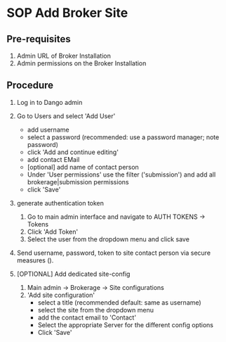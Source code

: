 # SOP Add Broker Site

## Pre-requisites

1. Admin URL of Broker Installation
2. Admin permissions on the Broker Installation

## Procedure

1. Log in to Dango admin

1. Go to Users and select 'Add User'
    * add username
    * select a password (recommended: use a password manager; note password)
    * click 'Add and continue editing'
    * add contact EMail
    * [optional] add name of contact person
    * Under 'User permissions' use the filter ('submission') and add all brokerage|submission permissions
    * click 'Save'

1. generate authentication token
    1. Go to main admin interface and navigate to AUTH TOKENS -> Tokens
    1. Click 'Add Token'
    1. Select the user from the dropdown menu and click save

1. Send username, password, token to site contact person via secure measures ().  

1. [OPTIONAL] Add dedicated site-config
    1. Main admin -> Brokerage -> Site configurations
    1. 'Add site configuration'
        * select a title (recommended default: same as username)
        * select the site from the dropdown menu
        * add the contact email to 'Contact'
        * Select the appropriate Server for the different config options
        * Click 'Save'
